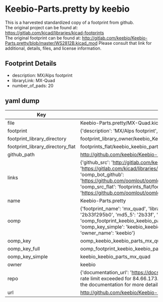 # Keebio-Parts.pretty by keebio  
This is a harvested standardized copy of a footprint from github.  
The original project can be found at:  
https://gitlab.com/kicad/libraries/kicad-footprints  
The original footprint can be found at:
http://gitlab.com/keebio/Keebio-Parts.pretty/blob/master/WS2812B.kicad_mod
Please consult that link for additional, details, files, and license information.  
## Footprint Details
* description: MX/Alps footprint  
* libraryLink: MX-Quad  
* number_of_pads: 20  
## yaml dump  
| Key | Value |  
| --- | --- |  
| file | Keebio-Parts.pretty/MX-Quad.kicad_mod |  
| footprint | {'description': 'MX/Alps footprint', 'libraryLink': 'MX-Quad', 'number_of_pads': 20} |  
| footprint_library_directory | footprint_library_owner/keebio_Keebio-Parts.pretty |  
| footprint_library_directory_flat | footprints_flat/keebio_keebio_parts_mx_quad/working |  
| github_path | http://github.com/keebio/Keebio-Parts.pretty/blob/master/MX-Quad.kicad_mod |  
| links | {'github_src': 'http://gitlab.com/keebio/Keebio-Parts.pretty/blob/master/WS2812B.kicad_mod', 'github_src_repo': 'https://gitlab.com/kicad/libraries/kicad-footprints', 'oomp_bot': 'footprints/keebio_keebio_parts_mx_quad/working', 'oomp_bot_github': 'https://github.com/oomlout/oomlout_oomp_footprint_bot/tree/main/footprints/keebio_keebio_parts_mx_quad/working', 'oomp_src_flat': 'footprints_flat/footprints_flat/keebio_keebio_parts_mx_quad/working', 'oomp_src_flat_github': 'https://github.com/oomlout/oomlout_oomp_footprint_src/tree/main/footprints_flat/keebio_keebio_parts_mx_quad/working'} |  
| name | Keebio-Parts.pretty |  
| oomp | {'footprint_name': 'mx_quad', 'library_name': 'keebio_parts', 'md5': '2b33f295b09e43b40f44c43b820570f8', 'md5_10': '2b33f295b0', 'md5_5': '2b33f', 'md5_6': '2b33f2', 'oomp_key': 'oomp_keebio_keebio_parts_mx_quad', 'oomp_key_extra': 'oomp_footprint_keebio_keebio_parts_mx_quad', 'oomp_key_full': 'oomp_footprint_keebio_keebio_parts_mx_quad_2b33f2', 'oomp_key_simple': 'keebio_keebio_parts_mx_quad', 'original_filename': 'Keebio-Parts.pretty/MX-Quad.kicad_mod', 'owner_name': 'keebio'} |  
| oomp_key | oomp_keebio_keebio_parts_mx_quad |  
| oomp_key_full | oomp_footprint_keebio_keebio_parts_mx_quad |  
| oomp_key_simple | keebio_keebio_parts_mx_quad |  
| owner | keebio |  
| repo | {'documentation_url': 'https://docs.github.com/rest/overview/resources-in-the-rest-api#rate-limiting', 'message': "API rate limit exceeded for 84.66.173.59. (But here's the good news: Authenticated requests get a higher rate limit. Check out the documentation for more details.)"} |  
| url | http://github.com/keebio/Keebio-Parts.pretty |  

